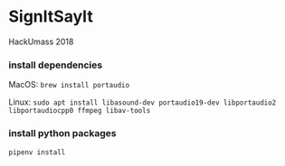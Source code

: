 # SignItSayIt

HackUmass 2018

### install dependencies

MacOS:
`brew install portaudio`

Linux:
`sudo apt install libasound-dev portaudio19-dev libportaudio2 libportaudiocpp0 ffmpeg libav-tools`

### install python packages

`pipenv install`
